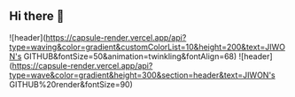 ## Hi there 👋

<!--
**sjwonny/sjwonny** is a ✨ _special_ ✨ repository because its `README.md` (this file) appears on your GitHub profile.

Here are some ideas to get you started:

- 🔭 I’m currently working on ...
- 🌱 I’m currently learning ...
- 👯 I’m looking to collaborate on ...
- 🤔 I’m looking for help with ...
- 💬 Ask me about ...
- 📫 How to reach me: ...
- 😄 Pronouns: ...
- ⚡ Fun fact: ...
-->
![header](https://capsule-render.vercel.app/api?type=waving&color=gradient&customColorList=10&height=200&text=JIWON's GITHUB&fontSize=50&animation=twinkling&fontAlign=68)
![header](https://capsule-render.vercel.app/api?type=wave&color=gradient&height=300&section=header&text=JIWON's GITHUB%20render&fontSize=90)
